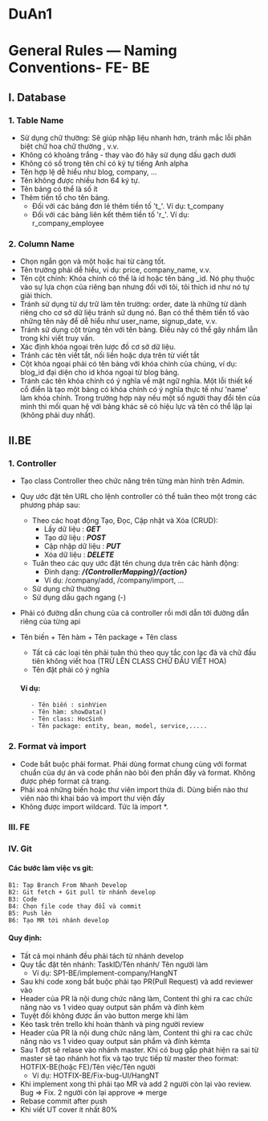 # DuAn1
# General Rules — Naming Conventions- FE- BE
## I. Database
### 1. Table Name
- Sử dụng chữ thường:  Sẽ giúp nhập liệu nhanh hơn, tránh mắc lỗi phân biệt chữ hoa chữ thường , v.v.
- Không có khoảng trắng - thay vào đó hãy sử dụng dấu gạch dưới
- Không có số trong tên chỉ có ký tự tiếng Anh alpha
- Tên hợp lệ dễ hiểu như blog, company, ...
- Tên không được nhiều hơn 64 ký tự.
- Tên bảng có thể là số ít
- Thêm tiền tố cho tên bảng. 
    - Đối với các bảng đơn lẻ thêm tiền tố 't_'. Ví dụ: t_company
    - Đối với các bảng liên kết thêm tiền tố 'r_'. Ví dụ: r_company_employee
### 2. Column Name
- Chọn ngắn gọn và một hoặc hai từ càng tốt.
- Tên trường phải dễ hiểu, ví dụ: price, company_name, v.v.
- Tên cột chính: Khóa chính có thể là id hoặc tên bảng _id. Nó phụ thuộc vào sự lựa chọn của riêng bạn nhưng đối với tôi, tôi thích id như nó tự giải thích.
- Tránh sử dụng từ dự trữ làm tên trường: order, date là những từ dành riêng cho cơ sở dữ liệu tránh sử dụng nó. Bạn có thể thêm tiền tố vào những tên này để dễ hiểu như user_name, signup_date, v.v.
- Tránh sử dụng cột trùng tên với tên bảng. Điều này có thể gây nhầm lẫn trong khi viết truy vấn.
- Xác định khóa ngoại trên lược đồ cơ sở dữ liệu.
- Tránh các tên viết tắt, nối liền hoặc dựa trên từ viết tắt
- Cột khóa ngoại phải có tên bảng với khóa chính của chúng, ví dụ: blog_id đại diện cho id khóa ngoại từ blog bảng.
- Tránh các tên khóa chính có ý nghĩa về mặt ngữ nghĩa. Một lỗi thiết kế cổ điển là tạo một bảng có khóa chính có ý nghĩa thực tế như 'name' làm khóa chính. Trong trường hợp này nếu một số người thay đổi tên của mình thì mối quan hệ với bảng khác sẽ có hiệu lực và tên có thể lặp lại (không phải duy nhất).
## II.BE
### 1. Controller
- Tạo class Controller theo chức năng trên từng màn hình trên Admin.
- Quy ước đặt tên URL cho lệnh controller có thể tuân theo một trong các phương pháp sau:
    - Theo các hoạt động Tạo, Đọc, Cập nhật và Xóa (CRUD):
        - Lấy dữ liệu : ***GET***
        - Tạo dữ liệu : ***POST***
        - Cập nhập dữ liệu : ***PUT***
        - Xóa dữ liệu : ***DELETE***
    - Tuân theo các quy ước đặt tên chung dựa trên các hành động:
        - Đinh dạng: ***/{ControllerMapping}/{action}***
        - Ví dụ: /company/add, /company/import, ...
    - Sử dụng chữ thường
    - Sử dụng dấu gạch ngang (-)
- Phải có đường dẫn chung của cả controller rồi mới dẫn tới đường dẫn riêng của từng api
- Tên biến + Tên hàm + Tên package + Tên class
   - Tất cả các loại tên phải tuân thủ theo quy tắc con lạc đà và chữ đầu tiên không viết hoa (TRỪ LÊN CLASS CHỮ ĐẦU VIẾT HOA)
   - Tên đặt phải có ý nghĩa 
   
   #### Ví dụ:
         - Tên biến : sinhVien
         - Tên hàm: showData()
         - Tên class: HocSinh
         - Tên package: entity, bean, model, service,.....
### 2. Format và import 
- Code bắt buộc phải format. Phải dùng format chung cùng với format chuẩn của dự án và code phần nào bôi đen phần đấy và format. Không được phép format cả trang.
- Phải xoá những biến hoặc thư viên import thừa đi. Dùng biến nào thư viên nào thì khai báo và import thư viện đấy
- Không được import wildcard. Tức là import *.
 
 ### III. FE

 ### IV. Git
#### Các bước làm việc vs git:
    B1: Tạp Branch From Nhanh Develop
    B2: Git fetch + Git pull từ nhánh develop
    B3: Code
    B4: Chọn file code thay đổi và commit 
    B5: Push lên
    B6: Tạo MR tới nhánh develop

#### Quy định:
 - Tất cả mọi nhánh đều phải tách từ nhánh develop
 - Quy tắc đặt tên nhánh: TaskID/Tên nhánh/ Tên người làm 
    - Ví dụ: SP1-BE/implement-company/HangNT
 - Sau khi code xong bắt buộc phải tạo PR(Pull Request) và add reviewer vào
 - Header của PR là nội dung chức năng làm, Content thì ghi ra cac chức năng nào vs 1 video quay output sản phẩm và đính kèm
 - Tuyệt đối không được ấn vào button merge khi làm 
 - Kéo task trên trello khi hoàn thành và ping người review 
 - Header của PR là nội dung chức năng làm, Content thì ghi ra cac chức năng nào vs 1 video quay output sản phẩm và đính kèmta
 - Sau 1 đợt sẽ relase vào nhánh master. Khi có bug gấp phát hiện ra sai từ master sẽ tạo nhánh hot fix và tạo trực tiếp từ master theo format: HOTFIX-BE(hoặc FE)/Tên việc/Tên người
    - Ví dụ: HOTFIX-BE/Fix-bug-UI/HangNT
 - Khi implement xong thì phải tạo MR và add 2 người còn lại vào review. Bug => Fix. 2 người còn lại approve => merge 
 - Rebase commit after push 
- Khi viết UT cover ít nhất 80%
